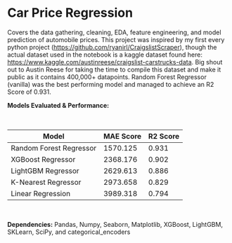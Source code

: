 # Car Price Regression

Covers the data gathering, cleaning, EDA, feature engineering, and model prediction of automobile prices. This project was 
inspired by my first every python project (https://github.com/ryanirl/CraigslistScraper), though the actual dataset used in the notebook is 
a kaggle dataset found here: https://www.kaggle.com/austinreese/craigslist-carstrucks-data. Big shout out to Austin Reese for taking the
time to compile this dataset and make it public as it contains 400,000+ datapoints. Random Forest Regressor (vanilla) was the best performing 
model and managed to achieve an R2 Score of 0.931. 


**Models Evaluated & Performance:**

<br />

| Model                   | MAE Score | R2 Score |
| ----------------------- | --------- | -------- |
| Random Forest Regressor | 1570.125  | 0.931    |
| XGBoost Regressor       | 2368.176  | 0.902    |
| LightGBM Regressor      | 2629.613  | 0.886    |
| K-Nearest Regressor     | 2973.658  | 0.829    |
| Linear Regression       | 3989.318  | 0.794    |

<br />


**Dependencies:** Pandas, Numpy, Seaborn, Matplotlib, XGBoost, LightGBM, SKLearn, SciPy, and categorical_encoders 


